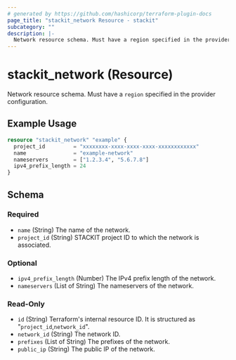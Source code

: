 ```yaml
---
# generated by https://github.com/hashicorp/terraform-plugin-docs
page_title: "stackit_network Resource - stackit"
subcategory: ""
description: |-
  Network resource schema. Must have a region specified in the provider configuration.
---
```


# stackit_network (Resource)

Network resource schema. Must have a `region` specified in the provider configuration.

## Example Usage

```terraform
resource "stackit_network" "example" {
  project_id         = "xxxxxxxx-xxxx-xxxx-xxxx-xxxxxxxxxxxx"
  name               = "example-network"
  nameservers        = ["1.2.3.4", "5.6.7.8"]
  ipv4_prefix_length = 24
}
```

<!-- schema generated by tfplugindocs -->
## Schema

### Required

- `name` (String) The name of the network.
- `project_id` (String) STACKIT project ID to which the network is associated.

### Optional

- `ipv4_prefix_length` (Number) The IPv4 prefix length of the network.
- `nameservers` (List of String) The nameservers of the network.

### Read-Only

- `id` (String) Terraform's internal resource ID. It is structured as "`project_id`,`network_id`".
- `network_id` (String) The network ID.
- `prefixes` (List of String) The prefixes of the network.
- `public_ip` (String) The public IP of the network.
